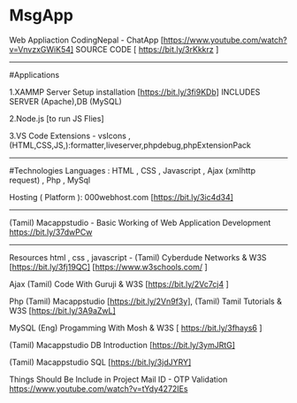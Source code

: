# MsgApp

Web Appliaction
CodingNepal - ChatApp [https://www.youtube.com/watch?v=VnvzxGWiK54] 
SOURCE CODE [ https://bit.ly/3rKkkrz ]

-----------------------------------------------------------------------
#Applications 

1.XAMMP Server Setup installation [https://bit.ly/3fi9KDb] INCLUDES SERVER (Apache),DB (MySQL)

2.Node.js [to run JS Flies]

3.VS Code Extensions - vsIcons ,(HTML,CSS,JS,):formatter,liveserver,phpdebug,phpExtensionPack

-------------------------------------------------------------------------------------------------
#Technologies 
Languages : HTML , CSS , Javascript , Ajax (xmlhttp request) , Php , MySql 

Hosting ( Platform ): 000webhost.com [https://bit.ly/3ic4d34] 

-------------------------------------------------------------------------------------


(Tamil) Macappstudio - Basic Working of Web Application Development https://bit.ly/37dwPCw

---------------------------------------------------------------------------------------------------

Resources
html , css , javascript - (Tamil) Cyberdude Networks & W3S [https://bit.ly/3fj19QC]  [https://www.w3schools.com/ ]

Ajax  (Tamil) Code With Guruji & W3S [https://bit.ly/2Vc7cj4 ]

Php   (Tamil) Macappstudio [https://bit.ly/2Vn9f3y], (Tamil) Tamil Tutorials & W3S [https://bit.ly/3A9aZwL]

MySQL  (Eng) Progamming With Mosh  & W3S [ https://bit.ly/3fhays6 ] 

(Tamil) Macappstudio DB Introduction [https://bit.ly/3ymJRtG] 

(Tamil) Macappstudio SQL [https://bit.ly/3jdJYRY] 

Things Should Be Include in Project
Mail ID - OTP Validation https://www.youtube.com/watch?v=tYdy4272IEs
